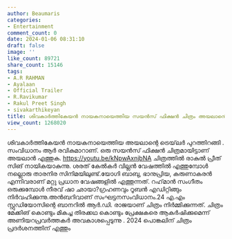 ```yaml
---
author: Beaumaris
categories:
- Entertainment
comment_count: 0
date: 2024-01-06 08:31:10
draft: false
image: ''
like_count: 89721
share_count: 15146
tags:
- A.R RAHMAN
- Ayalaan
- Official Trailer
- R.Ravikumar
- Rakul Preet Singh
- sivakarthikeyan
title: ശിവകാര്‍ത്തികേയൻ നായകനായെത്തിയ സയൻസ് ഫിക്ഷൻ ചിത്രം അയലാന്റെ ട്രെയ്‌ലർ പുറത്തിറങ്ങി
view_count: 1268020
---
```


ശിവകാര്‍ത്തികേയൻ നായകനായെത്തിയ അയലാന്റെ ട്രെയ്‌ലർ പുറത്തിറങ്ങി . സംവിധാനം ആര്‍ രവികുമാറാണ്. ഒരു സയൻസ് ഫിക്ഷൻ ചിത്രമായിട്ടാണ് അയലാൻ എത്തുക. https://youtu.be/kNpwAxnjbNA ചിത്രത്തില്‍ രാകുല്‍ പ്രീത് സിങ് നായികയാകുന്നു. ശരത് കേല്‍കര്‍ വില്ലന്‍ വേഷത്തില്‍ എത്തുമ്പോള്‍ നല്ലൊരു താരനിര സിനിമയിലുണ്ട്.യോഗി ബാബു, ഭാനുപ്രിയ, കരുണാകരന്‍ എന്നിവരാണ് മറ്റു പ്രധാന വേഷങ്ങളില്‍ എത്തുന്നത്. റഹ്‌മാന്‍ സംഗീതം ഒരുക്കുമ്പോള്‍ നീരവ് ഷാ ഛായാ?ഗ്രഹണവും റൂബന്‍ എഡിറ്റിങ്ങും നിര്‍വഹിക്കുന്നു.അന്‍ബറിവാണ് സംഘട്ടനസംവിധാനം.24 എ.എം സ്റ്റുഡിയോസിന്റെ ബാനറില്‍ ആര്‍.ഡി. രാജയാണ് ചിത്രം നിര്‍മ്മിക്കുന്നത്. ചിത്രം മേക്കിങ് കൊണ്ടും മികച്ച തിരക്കഥ കൊണ്ടും പ്രേക്ഷകരെ ആകര്‍ഷിക്കുമെന്ന് അണിയറപ്രവർത്തകർ അവകാശപ്പെടുന്നു . 2024 പൊങ്കലിന് ചിത്രം പ്രദര്‍ശനത്തിന് എത്തും